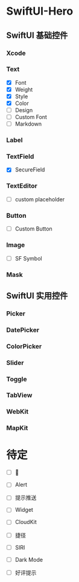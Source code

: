 # SwiftUI-Hero

## SwiftUI 基础控件

### Xcode

### Text

- [x] Font
- [x] Weight
- [x] Style
- [x] Color
- [ ] Design
- [ ] Custom Font
- [ ] Markdown

### Label

### TextField

- [x] SecureField

### TextEditor

- [ ] custom placeholder

### Button

- [ ] Custom Button

### Image

- [ ] SF Symbol

### Mask

## SwiftUI 实用控件

### Picker

### DatePicker

### ColorPicker

### Slider

### Toggle

### TabView

### WebKit

### MapKit

###

# 待定

- [ ] 📳
- [ ] Alert
- [ ] 提示推送
- [ ] Widget
- [ ] CloudKit
- [ ] 捷径
- [ ] SIRI
- [ ] Dark Mode
- [ ] 好评提示







